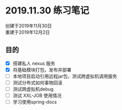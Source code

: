 # 2019.11.30 练习笔记

创建于2019年11月30日  
重建于2019年12月2日

## 目的

- [X] 搭建私人 nexus 服务
- [X] 将基础模块打包，发布并部署
- [ ] 本地项目启动引用远程jar包，测试跨虚拟机调用服务
- [ ] 测试分布式如何事物回滚
- [ ] 测试跨虚拟机debug
- [ ] 测试 XXL-JOB 使用情况
- [ ] 学习使用spring-docs